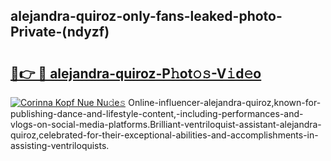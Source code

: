 ## alejandra-quiroz-only-fans​-leaked-photo​-Private-(ndyzf)


# <h2><a href="https://mediaupload.pro?title=alejandra-quiroz&ref=git">🔗👉 🔴 alejandra-quiroz-P𝚑ot𝚘𝚜-V𝚒d𝚎o</a></h2>

[![Corinna Kopf Nue Nu𝚍e𝚜](https://i.imgur.com/0qMVB7G.gif)](https://mediaupload.pro?title=alejandra-quiroz&ref=git)
Online-influencer-alejandra-quiroz,known-for-publishing-dance-and-lifestyle-content,-including-performances-and-vlogs-on-social-media-platforms.Brilliant-ventriloquist-assistant-alejandra-quiroz,celebrated-for-their-exceptional-abilities-and-accomplishments-in-assisting-ventriloquists.  